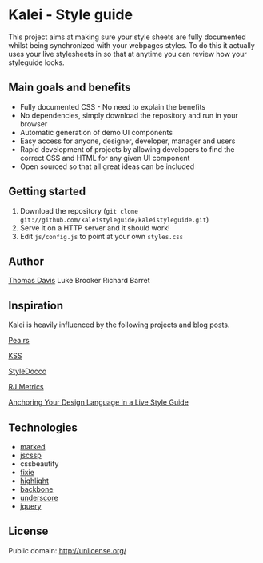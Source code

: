
# Kalei - Style guide

This project aims at making sure your style sheets are fully documented whilst being synchronized with your webpages styles. To do this it actually uses your live stylesheets in so that at anytime you can review how your styleguide looks.

## Main goals and benefits

* Fully documented CSS - No need to explain the benefits
* No dependencies, simply download the repository and run in your browser
* Automatic generation of demo UI components
* Easy access for anyone, designer, developer, manager and users
* Rapid development of projects by allowing developers to find the correct CSS and HTML for any given UI component
* Open sourced so that all great ideas can be included

## Getting started

1. Download the repository (`git clone git://github.com/kaleistyleguide/kaleistyleguide.git`)
2. Serve it on a HTTP server and it should work!
3. Edit `js/config.js` to point at your own `styles.css`

## Author

[Thomas Davis](http://thomasdavis.github.com)
Luke Brooker
Richard Barret

## Inspiration

Kalei is heavily influenced by the following projects and blog posts.

[Pea.rs](http://pea.rs/)

[KSS](http://warpspire.com/posts/kss/)

[StyleDocco](http://jacobrask.github.com/styledocco/)

[RJ Metrics](http://info.rjmetrics.com/blog/bid/52753/Our-Living-Style-Guide-Writing-maintainable-HTML-CSS)

[Anchoring Your Design Language in a Live Style Guide](http://uxmag.com/articles/anchoring-your-design-language-in-a-live-style-guide)

## Technologies

* [marked](https://github.com/chjj/marked)
* [jscssp](http://www.glazman.org/JSCSSP/)
* cssbeautify
* [fixie](http://fixiejs.com/)
* [highlight](http://softwaremaniacs.org/soft/highlight/en/)
* [backbone](http://backbonejs.org/)
* [underscore](http://underscorejs.org/)
* [jquery](http://jquery.com)

## License

Public domain: http://unlicense.org/
